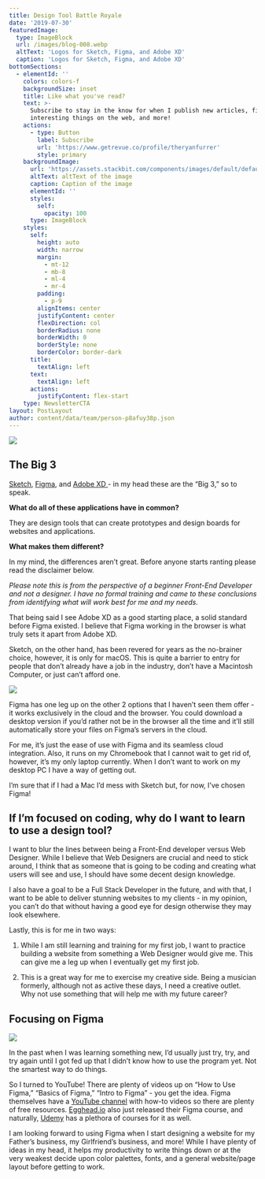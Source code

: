 ```yaml
---
title: Design Tool Battle Royale
date: '2019-07-30'
featuredImage:
  type: ImageBlock
  url: /images/blog-008.webp
  altText: 'Logos for Sketch, Figma, and Adobe XD'
  caption: 'Logos for Sketch, Figma, and Adobe XD'
bottomSections:
  - elementId: ''
    colors: colors-f
    backgroundSize: inset
    title: Like what you've read?
    text: >-
      Subscribe to stay in the know for when I publish new articles, find
      interesting things on the web, and more!
    actions:
      - type: Button
        label: Subscribe
        url: 'https://www.getrevue.co/profile/theryanfurrer'
        style: primary
    backgroundImage:
      url: 'https://assets.stackbit.com/components/images/default/default-image.png'
      altText: altText of the image
      caption: Caption of the image
      elementId: ''
      styles:
        self:
          opacity: 100
      type: ImageBlock
    styles:
      self:
        height: auto
        width: narrow
        margin:
          - mt-12
          - mb-8
          - ml-4
          - mr-4
        padding:
          - p-9
        alignItems: center
        justifyContent: center
        flexDirection: col
        borderRadius: none
        borderWidth: 0
        borderStyle: none
        borderColor: border-dark
      title:
        textAlign: left
      text:
        textAlign: left
      actions:
        justifyContent: flex-start
    type: NewsletterCTA
layout: PostLayout
author: content/data/team/person-p8afuy38p.json
---
```

![](/images/blog-008-41f6200b.webp)

## The Big 3

[Sketch](https://www.sketch.com/), [Figma](https://www.figma.com/), and [Adobe XD ](https://www.adobe.com/products/xd.html)- in my head these are the “Big 3,” so to speak.

**What do all of these applications have in common?**

They are design tools that can create prototypes and design boards for websites and applications.

**What makes them different?**

In my mind, the differences aren’t great. Before anyone starts ranting please read the disclaimer below.

*Please note this is from the perspective of a beginner Front-End Developer and not a designer. I have no formal training and came to these conclusions from identifying what will work best for me and my needs.*

That being said I see Adobe XD as a good starting place, a solid standard before Figma existed. I believe that Figma working in the browser is what truly sets it apart from Adobe XD.

Sketch, on the other hand, has been revered for years as the no-brainer choice, however, it is only for macOS. This is quite a barrier to entry for people that don’t already have a job in the industry, don’t have a Macintosh Computer, or just can’t afford one.

![](/images/blog-008\_01.png)

Figma has one leg up on the other 2 options that I haven’t seen them offer - it works exclusively in the cloud and the browser. You could download a desktop version if you’d rather not be in the browser all the time and it’ll still automatically store your files on Figma’s servers in the cloud.

For me, it’s just the ease of use with Figma and its seamless cloud integration. Also, it runs on my Chromebook that I cannot wait to get rid of, however, it’s my only laptop currently. When I don’t want to work on my desktop PC I have a way of getting out.

I’m sure that if I had a Mac I’d mess with Sketch but, for now, I’ve chosen Figma!

## If I’m focused on coding, why do I want to learn to use a design tool?

I want to blur the lines between being a Front-End developer versus Web Designer. While I believe that Web Designers are crucial and need to stick around, I think that as someone that is going to be coding and creating what users will see and use, I should have some decent design knowledge.

I also have a goal to be a Full Stack Developer in the future, and with that, I want to be able to deliver stunning websites to my clients - in my opinion, you can’t do that without having a good eye for design otherwise they may look elsewhere.

Lastly, this is for me in two ways:

1.  While I am still learning and training for my first job, I want to practice building a website from something a Web Designer would give me. This can give me a leg up when I eventually get my first job.

2.  This is a great way for me to exercise my creative side. Being a musician formerly, although not as active these days, I need a creative outlet. Why not use something that will help me with my future career?

## Focusing on Figma

![](/images/blog-008\_02.jpeg)

In the past when I was learning something new, I’d usually just try, try, and try again until I got fed up that I didn’t know how to use the program yet. Not the smartest way to do things.

So I turned to YouTube! There are plenty of videos up on “How to Use Figma,” “Basics of Figma,” “Intro to Figma” - you get the idea. Figma themselves have a [YouTube channel](https://www.youtube.com/channel/UCQsVmhSa4X-G3lHlUtejzLA) with how-to videos so there are plenty of free resources. [Egghead.io](https://egghead.io/) also just released their Figma course, and naturally, [Udemy](https://www.udemy.com/courses/search/?src=ukw\&q=figma) has a plethora of courses for it as well.

I am looking forward to using Figma when I start designing a website for my Father’s business, my Girlfriend’s business, and more! While I have plenty of ideas in my head, it helps my productivity to write things down or at the very weakest decide upon color palettes, fonts, and a general website/page layout before getting to work.
